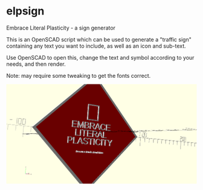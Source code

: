 # elpsign
Embrace Literal Plasticity - a sign generator

This is an OpenSCAD script which can be used to generate a "traffic sign" 
containing any text you want to include, as well as an icon and sub-text.

Use OpenSCAD to open this, change the text and symbol according to your
needs, and then render.

Note: may require some tweaking to get the fonts correct.


![embrace literal plasticity](elp.png)
